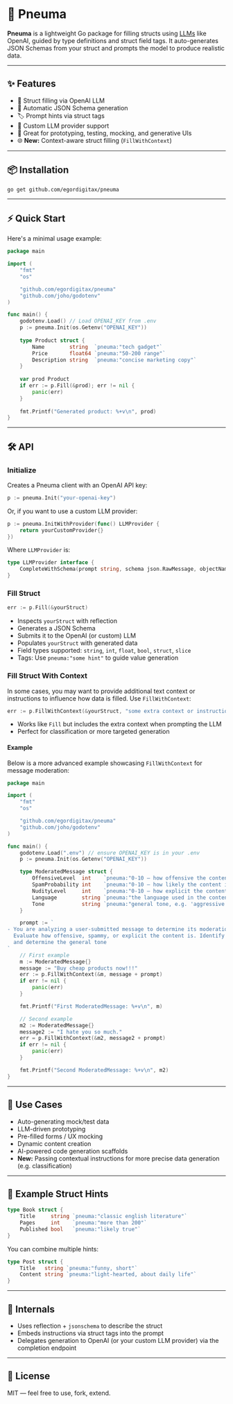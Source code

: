 # 🚂 Pneuma

**Pneuma** is a lightweight Go package for filling structs using [LLMs](https://platform.openai.com/) like OpenAI, guided by type definitions and struct field tags. It auto-generates JSON Schemas from your struct and prompts the model to produce realistic data.

---

## ✨ Features

- 🧩 Struct filling via OpenAI LLM  
- 🧠 Automatic JSON Schema generation  
- 🏷️ Prompt hints via struct tags  
- 🔌 Custom LLM provider support  
- 🧪 Great for prototyping, testing, mocking, and generative UIs  
- 🌐 **New:** Context-aware struct filling (`FillWithContext`)

---

## 📦 Installation

~~~bash
go get github.com/egordigitax/pneuma
~~~

---

## ⚡ Quick Start

Here's a minimal usage example:

~~~go
package main

import (
    "fmt"
    "os"

    "github.com/egordigitax/pneuma"
    "github.com/joho/godotenv"
)

func main() {
	godotenv.Load() // Load OPENAI_KEY from .env
	p := pneuma.Init(os.Getenv("OPENAI_KEY"))
	
	type Product struct {
		Name        string  `pneuma:"tech gadget"`
		Price       float64 `pneuma:"50-200 range"`
		Description string  `pneuma:"concise marketing copy"`
	}
	
	var prod Product
	if err := p.Fill(&prod); err != nil {
		panic(err)
	}
	
	fmt.Printf("Generated product: %+v\n", prod)
}
~~~

---

## 🛠️ API

### Initialize

Creates a Pneuma client with an OpenAI API key:

~~~go
p := pneuma.Init("your-openai-key")
~~~

Or, if you want to use a custom LLM provider:

~~~go
p := pneuma.InitWithProvider(func() LLMProvider {
    return yourCustomProvider{}
})
~~~

Where `LLMProvider` is:

~~~go
type LLMProvider interface {
    CompleteWithSchema(prompt string, schema json.RawMessage, objectName string) (json.RawMessage, error)
}
~~~

### Fill Struct

~~~go
err := p.Fill(&yourStruct)
~~~

- Inspects `yourStruct` with reflection  
- Generates a JSON Schema  
- Submits it to the OpenAI (or custom) LLM  
- Populates `yourStruct` with generated data  
- Field types supported: `string`, `int`, `float`, `bool`, `struct`, `slice`  
- Tags: Use `pneuma:"some hint"` to guide value generation  

### Fill Struct With Context

In some cases, you may want to provide additional text context or instructions to influence how data is filled. Use `FillWithContext`:

~~~go
err := p.FillWithContext(&yourStruct, "some extra context or instructions here")
~~~

- Works like `Fill` but includes the extra context when prompting the LLM  
- Perfect for classification or more targeted generation  

#### Example

Below is a more advanced example showcasing `FillWithContext` for message moderation:

~~~go
package main

import (
    "fmt"
    "os"

    "github.com/egordigitax/pneuma"
    "github.com/joho/godotenv"
)

func main() {
    godotenv.Load(".env") // ensure OPENAI_KEY is in your .env
    p := pneuma.Init(os.Getenv("OPENAI_KEY"))

    type ModeratedMessage struct {
        OffensiveLevel  int    `pneuma:"0-10 — how offensive the content is"`
        SpamProbability int    `pneuma:"0-10 — how likely the content is spam"`
        NudityLevel     int    `pneuma:"0-10 — how explicit the content is"`
        Language        string `pneuma:"the language used in the content, e.g. 'english', 'spanish'"`
        Tone            string `pneuma:"general tone, e.g. 'aggressive', 'neutral', 'friendly'"`
    }

    prompt := `
- You are analyzing a user-submitted message to determine its moderation levels.
  Evaluate how offensive, spammy, or explicit the content is. Identify the predominant language 
  and determine the general tone
`
    // First example
    m := ModeratedMessage{}
    message := "Buy cheap products now!!!"
    err := p.FillWithContext(&m, message + prompt)
    if err != nil {
        panic(err)
    }

    fmt.Printf("First ModeratedMessage: %+v\n", m)

    // Second example
    m2 := ModeratedMessage{}
    message2 := "I hate you so much."
    err = p.FillWithContext(&m2, message2 + prompt)
    if err != nil {
        panic(err)
    }

    fmt.Printf("Second ModeratedMessage: %+v\n", m2)
}
~~~

---

## 🧪 Use Cases

- Auto-generating mock/test data  
- LLM-driven prototyping  
- Pre-filled forms / UX mocking  
- Dynamic content creation  
- AI-powered code generation scaffolds  
- **New:** Passing contextual instructions for more precise data generation (e.g. classification)  

---

## 📂 Example Struct Hints

~~~go
type Book struct {
    Title     string `pneuma:"classic english literature"`
    Pages     int    `pneuma:"more than 200"`
    Published bool   `pneuma:"likely true"`
}
~~~

You can combine multiple hints:

~~~go
type Post struct {
    Title   string `pneuma:"funny, short"`
    Content string `pneuma:"light-hearted, about daily life"`
}
~~~

---

## 🧱 Internals

- Uses reflection + `jsonschema` to describe the struct  
- Embeds instructions via struct tags into the prompt  
- Delegates generation to OpenAI (or your custom LLM provider) via the completion endpoint  

---

## 📄 License

MIT — feel free to use, fork, extend. 
